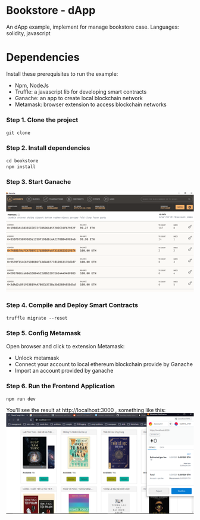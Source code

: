 # Bookstore - dApp
An dApp example, implement for manage bookstore case.
Languages: solidity, javascript

# Dependencies
Install these prerequisites to run the example:
 - Npm, NodeJs
 - Truffle: a javascript lib for developing smart contracts
 - Ganache: an app to create local blockchain network
 - Metamask: browser extension to access blockchain networks

### Step 1. Clone the project
```
git clone 
```
### Step 2. Install dependencies
```
cd bookstore
npm install
```
### Step 3. Start Ganache
![ganache example](docs/images/ganache.png?raw=true "ganache example")
### Step 4. Compile and Deploy Smart Contracts
```
truffle migrate --reset
```
### Step 5. Config Metamask
Open browser and click to extension Metamask:
 - Unlock metamask
 - Connect your account to local ethereum blockchain provide by Ganache
 - Import an account provided by ganache
### Step 6. Run the Frontend Application
```
npm run dev
```
You'll see the result at http://localhost:3000 , something like this:
![application's UI](docs/images/bookstore.png?raw=true "application's UI")
